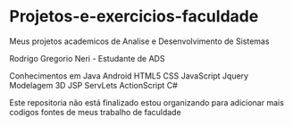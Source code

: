 # Projetos-e-exercicios-faculdade
Meus projetos academicos de Analise e Desenvolvimento de Sistemas

Rodrigo Gregorio Neri - Estudante de ADS

Conhecimentos em
Java
Android
HTML5
CSS
JavaScript
Jquery
Modelagem 3D
JSP
ServLets
ActionScript
C#

Este repositoria não está finalizado estou organizando para adicionar mais codigos fontes de meus trabalho de faculdade
